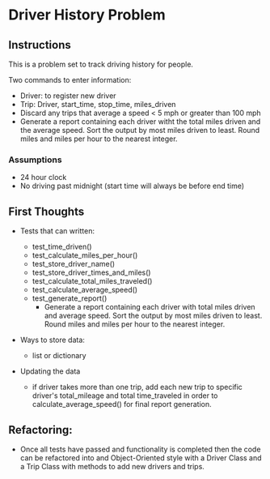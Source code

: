 # Driver History Problem
## Instructions
This is a problem set to track driving history for people.

Two commands to enter information:
- Driver: to register new driver
- Trip: Driver, start_time, stop_time, miles_driven
- Discard any trips that average a speed < 5 mph or greater than 100 mph
- Generate a report containing each driver witht the total miles driven and the average speed. Sort the output by most miles driven to least. Round miles and miles per hour to the nearest integer.

### Assumptions
- 24 hour clock
- No driving past midnight (start time will always be before end time)


## First Thoughts
- Tests that can written:
    - test_time_driven()
    - test_calculate_miles_per_hour()
    - test_store_driver_name()
    - test_store_driver_times_and_miles()
    - test_calculate_total_miles_traveled()
    - test_calculate_average_speed()
    - test_generate_report()
        - Generate a report containing each driver with total miles driven and average speed. Sort the output by most miles driven to least. Round miles and miles per hour to the nearest integer.

- Ways to store data:
    - list or dictionary

- Updating the data
    - if driver takes more than one trip, add each new trip to specific driver's total_mileage and total time_traveled in order to calculate_average_speed() for final report generation.

## Refactoring:
- Once all tests have passed and functionality is completed then the code can be refactored into and Object-Oriented style with a Driver Class and a Trip Class with methods to add new drivers and trips.
